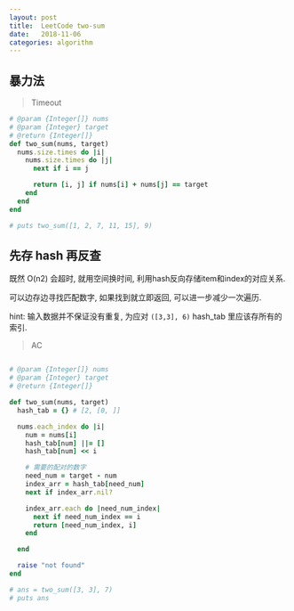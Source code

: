 ```yaml
---
layout: post
title:  LeetCode two-sum  
date:   2018-11-06
categories: algorithm
---
```


## 暴力法

> Timeout

```ruby
# @param {Integer[]} nums
# @param {Integer} target
# @return {Integer[]}
def two_sum(nums, target)
  nums.size.times do |i|
    nums.size.times do |j|
      next if i == j

      return [i, j] if nums[i] + nums[j] == target
    end
  end
end

# puts two_sum([1, 2, 7, 11, 15], 9)

```

## 先存 hash 再反查 

既然 O(n2) 会超时, 就用空间换时间, 利用hash反向存储item和index的对应关系.

可以边存边寻找匹配数字, 如果找到就立即返回, 可以进一步减少一次遍历.

hint: 输入数据并不保证没有重复, 为应对 `([3,3], 6)` hash_tab 里应该存所有的索引.

> AC

```ruby

# @param {Integer[]} nums
# @param {Integer} target
# @return {Integer[]}

def two_sum(nums, target)
  hash_tab = {} # [2, [0, ]]

  nums.each_index do |i|
    num = nums[i]
    hash_tab[num] ||= []
    hash_tab[num] << i

    # 需要的配对的数字
    need_num = target - num
    index_arr = hash_tab[need_num]
    next if index_arr.nil?

    index_arr.each do |need_num_index|
      next if need_num_index == i
      return [need_num_index, i]
    end

  end

  raise "not found"
end

# ans = two_sum([3, 3], 7)
# puts ans

```